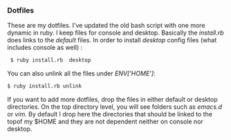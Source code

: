 ### Dotfiles

These are my dotfiles. I've updated the old bash script with one more dynamic in ruby. I keep files for console and desktop. Basically the _install.rb_  does links to the _default_ files. In order to install _desktop_ config files (what includes console as well) :

```bash
 $ ruby install.rb  desktop
```

You can also unlink all the files under _ENV['HOME']_:
```bash
$ ruby install.rb unlink
```

If you want to add more dotfiles, drop the files in either default or desktop directories. On the top directory level, you will see folders such as _emacs.d_ or _vim_. By default I drop here the directories that should be linked to the topof my $HOME and they are not dependent neither on console nor desktop.

